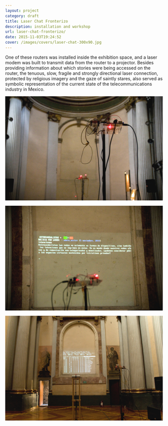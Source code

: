 ```yaml
---
layout: project
category: draft
title: Laser Chat Fronterizo
description: installation and workshop
url: laser-chat-fronterizo/
date: 2015-11-03T19:24:52
cover: /images/covers/laser-chat-300x90.jpg
---
```

One of these routers was installed inside the exhibition space, and a laser modem was built to transmit data from the router to a projector. Besides providing information about which stories were being accessed on the router, the tenuous, slow, fragile and strongly directional laser connection, protected by religious imagery and the gaze of saintly stares, also served as symbolic representation of the current state of the telecommunications industry in Mexico.

![](/images/projects/laser-chat-fronterizo/a03_xs.jpg)

![](/images/projects/laser-chat-fronterizo/b04_xs.jpg)

![](/images/projects/laser-chat-fronterizo/g05_xs.jpg)
